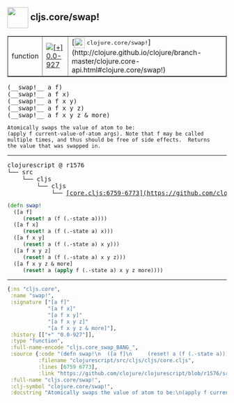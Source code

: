 ## <img width="48px" valign="middle" src="http://i.imgur.com/Hi20huC.png"> cljs.core/swap!

 <table border="1">
<tr>
<td>function</td>
<td><a href="https://github.com/cljsinfo/api-refs/tree/0.0-927"><img valign="middle" alt="[+] 0.0-927" src="https://img.shields.io/badge/+-0.0--927-lightgrey.svg"></a> </td>
<td>
[<img height="24px" valign="middle" src="http://i.imgur.com/1GjPKvB.png"> <samp>clojure.core/swap!</samp>](http://clojure.github.io/clojure/branch-master/clojure.core-api.html#clojure.core/swap!)
</td>
</tr>
</table>

 <samp>
(__swap!__ a f)<br>
(__swap!__ a f x)<br>
(__swap!__ a f x y)<br>
(__swap!__ a f x y z)<br>
(__swap!__ a f x y z & more)<br>
</samp>

```
Atomically swaps the value of atom to be:
(apply f current-value-of-atom args). Note that f may be called
multiple times, and thus should be free of side effects.  Returns
the value that was swapped in.
```

---

 <pre>
clojurescript @ r1576
└── src
    └── cljs
        └── cljs
            └── <ins>[core.cljs:6759-6773](https://github.com/clojure/clojurescript/blob/r1576/src/cljs/cljs/core.cljs#L6759-L6773)</ins>
</pre>

```clj
(defn swap!
  ([a f]
     (reset! a (f (.-state a))))
  ([a f x]
     (reset! a (f (.-state a) x)))
  ([a f x y]
     (reset! a (f (.-state a) x y)))
  ([a f x y z]
     (reset! a (f (.-state a) x y z)))
  ([a f x y z & more]
     (reset! a (apply f (.-state a) x y z more))))
```


---

```clj
{:ns "cljs.core",
 :name "swap!",
 :signature ["[a f]"
             "[a f x]"
             "[a f x y]"
             "[a f x y z]"
             "[a f x y z & more]"],
 :history [["+" "0.0-927"]],
 :type "function",
 :full-name-encode "cljs.core_swap_BANG_",
 :source {:code "(defn swap!\n  ([a f]\n     (reset! a (f (.-state a))))\n  ([a f x]\n     (reset! a (f (.-state a) x)))\n  ([a f x y]\n     (reset! a (f (.-state a) x y)))\n  ([a f x y z]\n     (reset! a (f (.-state a) x y z)))\n  ([a f x y z & more]\n     (reset! a (apply f (.-state a) x y z more))))",
          :filename "clojurescript/src/cljs/cljs/core.cljs",
          :lines [6759 6773],
          :link "https://github.com/clojure/clojurescript/blob/r1576/src/cljs/cljs/core.cljs#L6759-L6773"},
 :full-name "cljs.core/swap!",
 :clj-symbol "clojure.core/swap!",
 :docstring "Atomically swaps the value of atom to be:\n(apply f current-value-of-atom args). Note that f may be called\nmultiple times, and thus should be free of side effects.  Returns\nthe value that was swapped in."}

```
